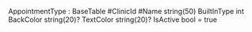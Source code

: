 AppointmentType : BaseTable
#ClinicId
#Name string(50)
BuiltInType int
BackColor string(20)?
TextColor string(20)?
IsActive bool = true
